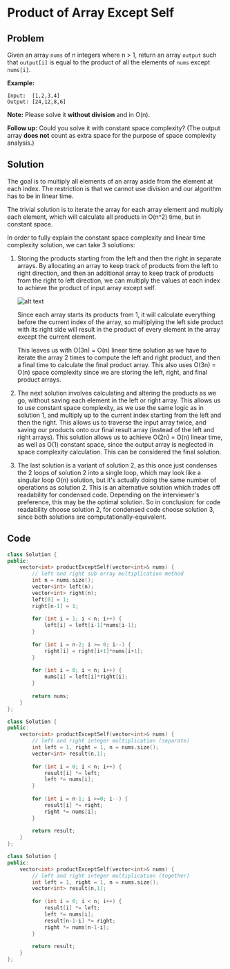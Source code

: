 # Product of Array Except Self

## Problem

Given an array ```nums``` of n integers where n > 1,  return an array ```output``` such that ```output[i]``` is equal to the product of all the elements of ```nums``` except ```nums[i]```.

**Example:**

	Input:  [1,2,3,4]
	Output: [24,12,8,6]
**Note:** Please solve it **without division** and in O(n).

**Follow up:**
Could you solve it with constant space complexity? (The output array **does not** count as extra space for the purpose of space complexity analysis.)


## Solution

The goal is to multiply all elements of an array aside from the element at each index. The restriction is that we cannot use division and our algorithm has to be in linear time. 

The trivial solution is to iterate the array for each array element and multiply each element, which will calculate all products in O(n^2) time, but in constant space.

In order to fully explain the constant space complexity and linear time complexity solution, we can take 3 solutions:

1. Storing the products starting from the left and then the right in separate arrays. By allocating an array to keep track of products from the left to right direction, and then an additional array to keep track of products from the right to left direction, we can multiply the values at each index to achieve the product of input array except self. 

	![alt text](https://leetcode.com/problems/product-of-array-except-self/Figures/238/products.png "Sample Array Example")

	Since each array starts its products from 1, it will calculate everything before the current index of the array, so multiplying the left side product with its right side will result in the product of every element in the array except the current element.

	This leaves us with O(3n) = O(n) linear time solution as we have to iterate the array 2 times to compute the left and right product, and then a final time to calculate the final product array. This also uses O(3n) = O(n) space complexity since we are storing the left, right, and final product arrays.

2. The next solution involves calculating and altering the products as we go, without saving each element in the left or right array. This allows us to use constant space complexity, as we use the same logic as in solution 1, and multiply up to the current index starting from the left and then the right. This allows us to traverse the input array twice, and saving our products onto our final result array (instead of the left and right arrays). This solution allows us to achieve O(2n) = O(n) linear time, as well as O(1) constant space, since the output array is neglected in space complexity calculation. This can be considered the final solution.

3. The last solution is a variant of solution 2, as this once just condenses the 2 loops of solution 2 into a single loop, which may look like a singular loop O(n) solution, but it's actually doing the same number of operations as solution 2. This is an alternative solution which trades off readability for condensed code. Depending on the interviewer's preference, this may be the optimal solution. So in conclusion: for code readability choose solution 2, for condensed code choose solution 3, since both solutions are computationally-equivalent.

## Code

```cpp
class Solution {
public:
    vector<int> productExceptSelf(vector<int>& nums) {
        // left and right sub array multiplication method
        int n = nums.size();
        vector<int> left(n);
        vector<int> right(n);
        left[0] = 1;
        right[n-1] = 1;
        
        for (int i = 1; i < n; i++) {
            left[i] = left[i-1]*nums[i-1];
        }
        
        for (int i = n-2; i >= 0; i--) {
            right[i] = right[i+1]*nums[i+1];
        }
        
        for (int i = 0; i < n; i++) {
            nums[i] = left[i]*right[i];
        }
        
        return nums;
    }
};
```

```cpp
class Solution {
public:
    vector<int> productExceptSelf(vector<int>& nums) {
        // left and right integer multiplication (separate)
        int left = 1, right = 1, n = nums.size();
        vector<int> result(n,1);
        
        for (int i = 0; i < n; i++) {
            result[i] *= left;
            left *= nums[i];
        }
        
        for (int i = n-1; i >=0; i--) {
            result[i] *= right;
            right *= nums[i];
        }
        
        return result;
    }
};
```

```cpp
class Solution {
public:
    vector<int> productExceptSelf(vector<int>& nums) {
        // left and right integer multiplication (together)
        int left = 1, right = 1, n = nums.size();
        vector<int> result(n,1);
        
        for (int i = 0; i < n; i++) {
            result[i] *= left;
            left *= nums[i];
            result[n-1-i] *= right;
            right *= nums[n-1-i];
        }
        
        return result;
    }
};
```